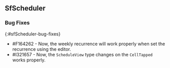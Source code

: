 ## SfScheduler

### Bug Fixes
{:#sfScheduler-bug-fixes}

* \#F164262 - Now, the weekly recurrence will work properly when set the recurrence using the editor.
* \#I321657 - Now, the `ScheduleView` type changes on the `CellTapped` works properly.
